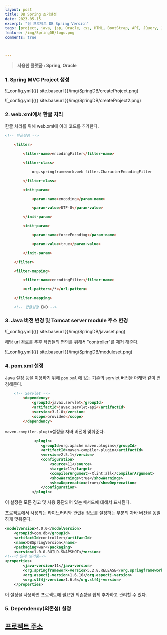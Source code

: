 ```yaml
---
layout: post
title: DB Spring 초기설정
date: 2023-05-15
excerpt: "팀 프로젝트 DB Spring Version"
tags: [project, java, jsp, Oracle, css, HTML, BootStrap, API, JQuery, JavaScript, Spring, FrameWork]
feature: /img/SpringDB/logo.png
comments: true



---
```



> **사용한 플랫폼 : Spring, Oracle**



### 1.  Spring MVC Project 생성

![_config.yml]({{ site.baseurl }}/img/SpringDB/createProject.png)

![_config.yml]({{ site.baseurl }}/img/SpringDB/createProject2.png)

### 2.  web.xml에서 한글 처리

한글 처리를 위해 web.xml에 아래 코드를 추가한다.

```html
<!-- 한글설정 -->

	<filter>

		<filter-name>encodingFilter</filter-name>

		<filter-class>

			org.springframework.web.filter.CharacterEncodingFilter

		</filter-class>

		<init-param>

			<param-name>encoding</param-name>

			<param-value>UTF-8</param-value>

		</init-param>

		<init-param>

			<param-name>forceEncoding</param-name>

			<param-value>true</param-value>

		</init-param>

	</filter>

	<filter-mapping>

		<filter-name>encodingFilter</filter-name>

		<url-pattern>/*</url-pattern>

	</filter-mapping>

	<!-- 한글설정 END -->
```

### 3.  Java 버전 변경 및 Tomcat server module 주소 변경

![_config.yml]({{ site.baseurl }}/img/SpringDB/javaset.png)

해당 url 경로를 추후 작업들의 편의를 위해서 "controller"를 제거 해준다.

![_config.yml]({{ site.baseurl }}/img/SpringDB/moduleset.png)

### 4. pom.xml 설정

Java 설정 등을 이용하기 위해 `pom.xml` 에 있는 기존의 servlet 버전을 아래와 같이 변경해준다.

```html
	<!-- Servlet -->
		<dependency>
			<groupId>javax.servlet</groupId>
			<artifactId>javax.servlet-api</artifactId>
			<version>3.1.0</version>
			<scope>provided</scope>
		</dependency>
```

 `maven-compiler-plugin`설정을 자바 버전에 맞춰준다.

```xml
             <plugin> 
				<groupId>org.apache.maven.plugins</groupId>
				<artifactId>maven-compiler-plugin</artifactId>
				<version>2.5.1</version>
				<configuration>
					<source>11</source>
					<target>11</target>
					<compilerArgument>-Xlint:all</compilerArgument>
					<showWarnings>true</showWarnings>
					<showDeprecation>true</showDeprecation>
				</configuration>
			</plugin>
```

이 설정은 모든 경고 및 사용 중단되어 있는 메서드에 대해서 표시된다.

프로젝트에서 사용되는 라이브러리와 관련된 정보를 설정하는 부분의 자바 버전을 동일하게 맞춰준다.

```xml
<modelVersion>4.0.0</modelVersion>
	<groupId>com.db</groupId>
	<artifactId>controller</artifactId>
	<name>DBSpringVersion</name>
	<packaging>war</packaging>
	<version>1.0.0-BUILD-SNAPSHOT</version>
<!--이 밑에 넣어줌-->
<properties>
		<java-version>11</java-version>
		<org.springframework-version>5.2.8.RELEASE</org.springframework-version>
		<org.aspectj-version>1.6.10</org.aspectj-version>
		<org.slf4j-version>1.6.6</org.slf4j-version>
	</properties>
```

이 설정을 사용하면 프로젝트에 필요한 의존성을 쉽체 추가하고 관리할 수 있다.

### 5. Dependency(의존성) 설정




## [프로젝트 주소](https://github.com/GreenteaPIE/TeamProjectDBSpringVer)
